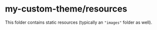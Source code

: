# my-custom-theme/resources

This folder contains static resources (typically an `"images"` folder as well).
